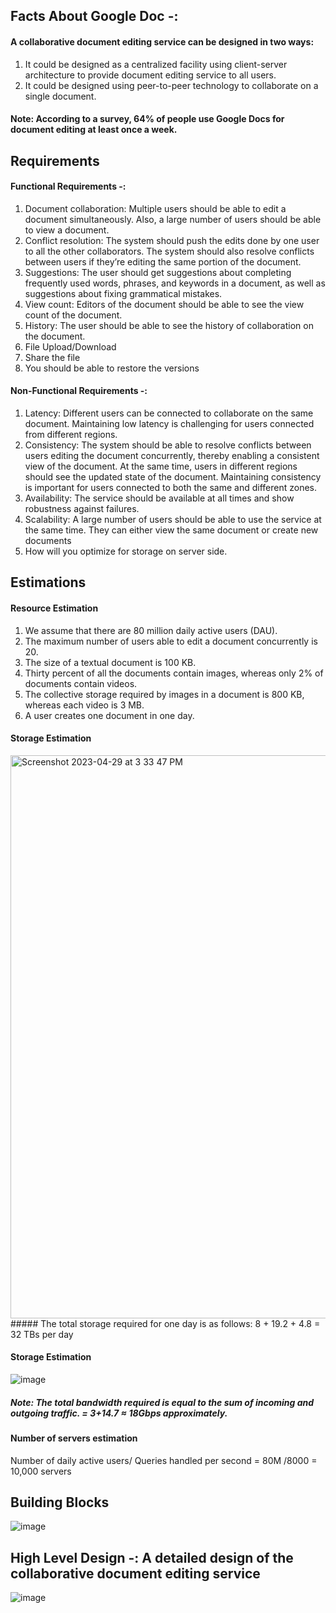 ## Facts About Google Doc -: 

#### A collaborative document editing service can be designed in two ways:
1. It could be designed as a centralized facility using client-server architecture to provide document editing service to all users.
2. It could be designed using peer-to-peer technology to collaborate on a single document.

#### Note: According to a survey, 64% of people use Google Docs for document editing at least once a week.

## Requirements
#### Functional Requirements -:
1. Document collaboration: Multiple users should be able to edit a document simultaneously. Also, a large number of users should be able to view a document.
2. Conflict resolution: The system should push the edits done by one user to all the other collaborators. The system should also resolve conflicts between users if they’re editing the same portion of the document.
3. Suggestions: The user should get suggestions about completing frequently used words, phrases, and keywords in a document, as well as suggestions about fixing grammatical mistakes.
4. View count: Editors of the document should be able to see the view count of the document.
5. History: The user should be able to see the history of collaboration on the document.
6. File Upload/Download
7. Share the file
8. You should be able to restore the versions

#### Non-Functional Requirements -:
1. Latency: Different users can be connected to collaborate on the same document. Maintaining low latency is challenging for users connected from different regions.
2. Consistency: The system should be able to resolve conflicts between users editing the document concurrently, thereby enabling a consistent view of the document. At the same time, users in different regions should see the updated state of the document. Maintaining consistency is important for users connected to both the same and different zones.
3. Availability: The service should be available at all times and show robustness against failures.
4. Scalability: A large number of users should be able to use the service at the same time. They can either view the same document or create new documents 
5. How will you optimize for storage on server side.

## Estimations
#### Resource Estimation
1. We assume that there are 80 million daily active users (DAU).
2. The maximum number of users able to edit a document concurrently is 20.
3. The size of a textual document is 100 KB.
4. Thirty percent of all the documents contain images, whereas only 2% of documents contain videos.
5. The collective storage required by images in a document is 800 KB, whereas each video is 3 MB.
6. A user creates one document in one day.

#### Storage Estimation
<img width="901" alt="Screenshot 2023-04-29 at 3 33 47 PM" src="https://user-images.githubusercontent.com/22426280/235297042-fa345265-12fc-4975-af26-63387140dc06.png">
##### The total storage required for one day is as follows: 8 + 19.2 + 4.8 = 32 TBs per day

#### Storage Estimation
![image](https://user-images.githubusercontent.com/22426280/235297062-3a6bea6c-af91-4294-bb69-1c6605f5e79b.png)

##### Note: The total bandwidth required is equal to the sum of incoming and outgoing traffic. = 3+14.7 ≈ 18Gbps approximately.

#### Number of servers estimation
Number of daily active users/ Queries handled per second =  80M /8000 = 10,000 servers

## Building Blocks    
![image](https://user-images.githubusercontent.com/22426280/235297151-28eed9b3-34f2-4a59-b78a-91f949958b25.png)

## High Level Design -: A detailed design of the collaborative document editing service
![image](https://user-images.githubusercontent.com/22426280/235297184-6b3f8e6d-8628-4abb-9ee9-be99c2f9e005.png)








